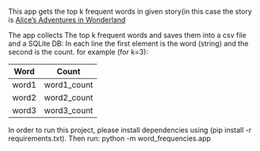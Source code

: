  This app gets the top k frequent words in given story(in this case the story is 
 [Alice’s Adventures in Wonderland](http://www.gutenberg.org/files/11/11-0.txt)   

The app collects The top k frequent words and saves them into a csv file and a SQLite DB:
In each line the first element is the word (string) and the second is the count.  for example (for k=3):

| Word  | Count       | 
|-------|-------------|
| word1 | word1_count |
| word2 | word2_count |
| word3 | word3_count | 

 In order to run this project, please install dependencies using (pip install -r requirements.txt).
 Then run: python -m word_frequencies.app
 